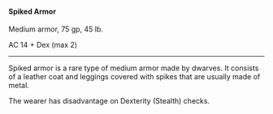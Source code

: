 #### Spiked Armor

Medium armor, 75 gp, 45 lb.

AC 14 + Dex (max 2)

---

Spiked armor is a rare type of medium armor made by dwarves. It consists of a leather coat and leggings covered with spikes that are usually made of metal.

The wearer has disadvantage on Dexterity (Stealth) checks.